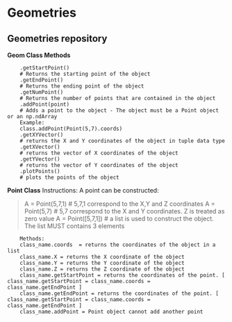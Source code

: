 # Geometries
Geometries repository
------------------------------------------------

**Geom Class Methods**

        .getStartPoint()
        # Returns the starting point of the object
        .getEndPoint()
        # Returns the ending point of the object
        .getNumPoint()
        # Returns the number of points that are contained in the object
        .addPoint(point)
        # Adds a point to the object - The object must be a Point object or an np.ndArray
        Example:
        class.addPoint(Point(5,7).coords)
        .getXYVector()
        # returns the X and Y coordinates of the object in tuple data type
        .getXVector()
        # returns the vector of X coordinates of the object
        .getYVector()
        # returns the vector of Y coordinates of the object
        .plotPoints()
        # plots the points of the object
        
        
        
**Point Class**
Instructions:
   A point can be constructed:
> A = Point(5,7,1) # 5,7,1 correspond to the X,Y and Z coordinates
> A = Point(5,7) # 5,7 correspond to the X and Y coordinates. Z is treated as zero value
> A = Point([5,7,1]) # a list is used to construct the object. The list MUST contains 3 elements
    
        Methods:
        class_name.coords  = returns the coordinates of the object in a list
        class_name.X = returns the X coordinate of the object
        class_name.Y = returns the Y coordinate of the object
        class_name.Z = returns the Z coordinate of the object
        class_name.getStartPoint = returns the coordinates of the point. [ class_name.getStartPoint = class_name.coords =                               class_name.getEndPoint ]
        class_name.getEndPoint = returns the coordinates of the point. [ class_name.getStartPoint = class_name.coords =                                 class_name.getEndPoint ]
        class_name.addPoint = Point object cannot add another point
    
